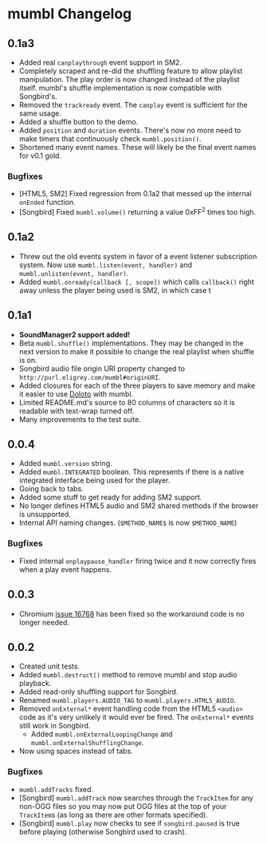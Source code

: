 mumbl Changelog
===============

0.1a3
-----

 * Added real `canplaythrough` event support in SM2.
 * Completely scraped and re-did the shuffling feature to allow playlist manipulation.
   The play order is now changed instead of the playlist itself. mumbl's shuffle
   implementation is now compatible with Songbird's.
 * Removed the `trackready` event. The `canplay` event is sufficient for the same usage.
 * Added a shuffle button to the demo.
 * Added `position` and `duration` events. There's now no more need to make timers
   that continuously check `mumbl.position()`.
 * Shortened many event names. These will likely be the final event names for v0.1 gold.

### Bugfixes

 * \[HTML5, SM2\] Fixed regression from 0.1a2 that messed up the internal `onEnded`
   function.
 * \[Songbird\] Fixed `mumbl.volume()` returning a value 0xFF<sup>2</sup> times too high.

0.1a2
-----

 * Threw out the old events system in favor of a event listener subscription system.
   Now use `mumbl.listen(event, handler)` and `mumbl.unlisten(event, handler)`.
 * Added `mumbl.onready(callback [, scope])` which calls `callback()` right away
   unless the player being used is SM2, in which case t

0.1a1
-----

 * **SoundManager2 support added!**
 * Beta `mumbl.shuffle()` implementations. They may be changed in the next version to
   make it possible to change the real playlist when shuffle is on.
 * Songbird audio file origin URI property changed to
   `http://purl.eligrey.com/mumbl#originURI`.
 * Added closures for each of the three players to save memory and make it easier to
   use [Doloto](http://msdn.microsoft.com/en-us/devlabs/ee423534.aspx) with mumbl.
 * Limited README.md's source to 80 columns of characters so it is readable with
   text-wrap turned off.
 * Many improvements to the test suite.


0.0.4
-----

 * Added `mumbl.version` string.
 * Added `mumbl.INTEGRATED` boolean. This represents if there is a native integrated
   interface being used for the player.
 * Going back to tabs.
 * Added some stuff to get ready for adding SM2 support.
 * No longer defines HTML5 audio and SM2 shared methods if the browser is
   unsupported.
 * Internal API naming changes. (`$METHOD_NAME$` is now `$METHOD_NAME`)

### Bugfixes

 * Fixed internal `onplaypause_handler` firing twice and it now correctly fires when a
   play event happens.


0.0.3
-----

 * Chromium [issue 16768](http://code.google.com/p/chromium/issues/detail?id=16768) has
   been fixed so the workaround code is no longer needed.


0.0.2
-----

 * Created unit tests.
 * Added `mumbl.destruct()` method to remove mumbl and stop audio playback.
 * Added read-only shuffling support for Songbird.
 * Renamed `mumbl.players.AUDIO_TAG` to `mumbl.players.HTML5_AUDIO`.
 * Removed `onExternal*` event handling code from the HTML5 `<audio>` code as it's
   very unlikely it would ever be fired. The `onExternal*` events still work in Songbird.
   * Added `mumbl.onExternalLoopingChange` and `mumbl.onExternalShufflingChange`.
 * Now using spaces instead of tabs.

### Bugfixes
 * `mumbl.addTracks` fixed.
 * \[Songbird\] `mumbl.addTrack` now searches through the `TrackItem` for any non-OGG files
   so you may now put OGG files at the top of your `TrackItem`s (as long as there are
   other formats specified).
 * \[Songbird\] `mumbl.play` now checks to see if `songbird.paused` is true before playing
   (otherwise Songbird used to crash).

